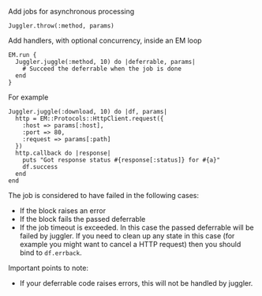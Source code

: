 Add jobs for asynchronous processing

    Juggler.throw(:method, params)

Add handlers, with optional concurrency, inside an EM loop

    EM.run {
      Juggler.juggle(:method, 10) do |deferrable, params|
        # Succeed the deferrable when the job is done
      end
    }

For example

    Juggler.juggle(:download, 10) do |df, params|
      http = EM::Protocols::HttpClient.request({
        :host => params[:host], 
        :port => 80, 
        :request => params[:path]
      })
      http.callback do |response|
        puts "Got response status #{response[:status]} for #{a}"
        df.success
      end
    end

The job is considered to have failed in the following cases:

* If the block raises an error
* If the block fails the passed deferrable
* If the job timeout is exceeded. In this case the passed deferrable will be failed by juggler. If you need to clean up any state in this case (for example you might want to cancel a HTTP request) then you should bind to `df.errback`.

Important points to note:

* If your deferrable code raises errors, this will not be handled by juggler.
